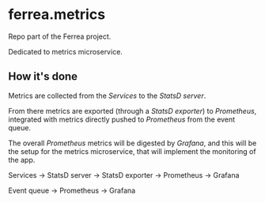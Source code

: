 # ferrea.metrics

Repo part of the Ferrea project.

Dedicated to metrics microservice.

## How it's done

Metrics are collected from the *Services* to the *StatsD server*.

From there metrics are exported (through a *StatsD exporter*) to *Prometheus*, integrated with metrics directly pushed to *Prometheus* from the event queue.

The overall *Prometheus* metrics will be digested by *Grafana*, and this will be the setup for the metrics microservice, that will implement the monitoring of the app.

Services &rarr; StatsD server &rarr; StatsD exporter &rarr; Prometheus &rarr; Grafana

Event queue &rarr; Prometheus &rarr; Grafana
